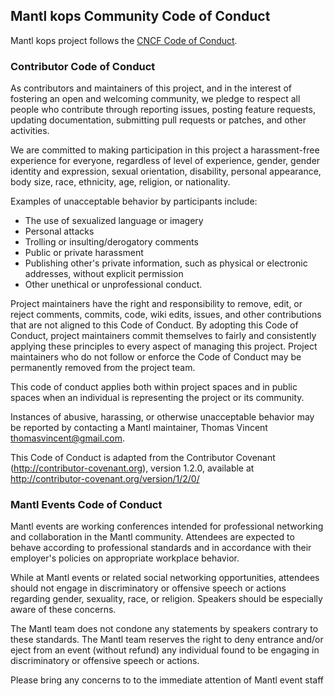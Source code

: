 ## Mantl kops Community Code of Conduct

Mantl kops project follows the [CNCF Code of Conduct](https://github.com/cncf/foundation/blob/master/code-of-conduct.md).

### Contributor Code of Conduct

As contributors and maintainers of this project, and in the interest of fostering
an open and welcoming community, we pledge to respect all people who contribute
through reporting issues, posting feature requests, updating documentation,
submitting pull requests or patches, and other activities.

We are committed to making participation in this project a harassment-free experience for
everyone, regardless of level of experience, gender, gender identity and expression,
sexual orientation, disability, personal appearance, body size, race, ethnicity, age,
religion, or nationality.

Examples of unacceptable behavior by participants include:

* The use of sexualized language or imagery
* Personal attacks
* Trolling or insulting/derogatory comments
* Public or private harassment
* Publishing other's private information, such as physical or electronic addresses, without explicit permission
* Other unethical or unprofessional conduct.

Project maintainers have the right and responsibility to remove, edit, or reject
comments, commits, code, wiki edits, issues, and other contributions that are not
aligned to this Code of Conduct. By adopting this Code of Conduct, project maintainers
commit themselves to fairly and consistently applying these principles to every aspect
of managing this project. Project maintainers who do not follow or enforce the Code of
Conduct may be permanently removed from the project team.

This code of conduct applies both within project spaces and in public spaces
when an individual is representing the project or its community.

Instances of abusive, harassing, or otherwise unacceptable behavior may be reported by contacting a Mantl maintainer, Thomas Vincent <thomasvincent@gmail.com>.

This Code of Conduct is adapted from the Contributor Covenant
(http://contributor-covenant.org), version 1.2.0, available at
http://contributor-covenant.org/version/1/2/0/

### Mantl Events Code of Conduct

Mantl events are working conferences intended for professional networking and collaboration in the
Mantl community. Attendees are expected to behave according to professional standards and in accordance
with their employer's policies on appropriate workplace behavior.

While at Mantl events or related social networking opportunities, attendees should not engage in
discriminatory or offensive speech or actions regarding gender, sexuality, race, or religion. Speakers should
be especially aware of these concerns.

The Mantl team does not condone any statements by speakers contrary to these standards.  The Mantl
team reserves the right to deny entrance and/or eject from an event (without refund) any individual found to
be engaging in discriminatory or offensive speech or actions.

Please bring any concerns to to the immediate attention of Mantl event staff

